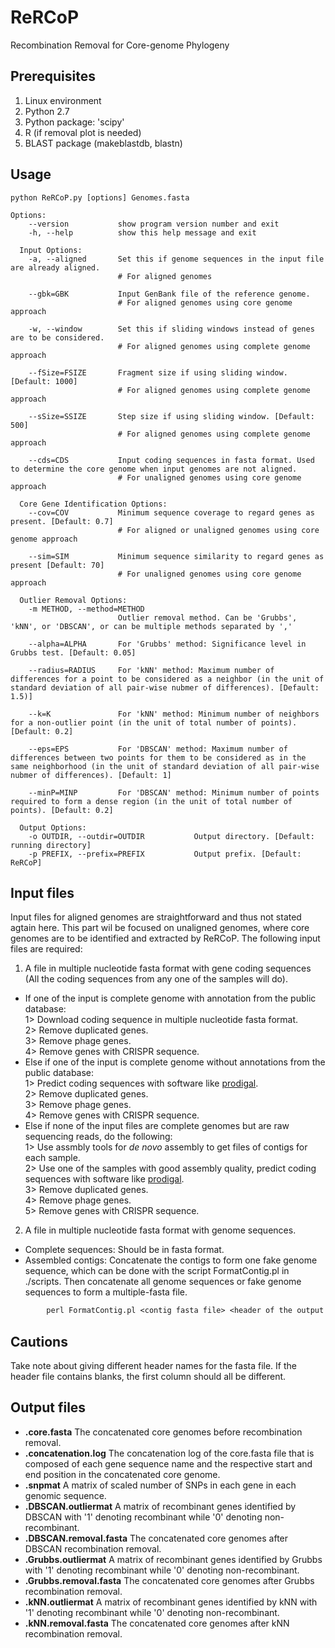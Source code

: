 ReRCoP
===
Recombination Removal for Core-genome Phylogeny


Prerequisites
---
1. Linux environment  
2. Python 2.7  
3. Python package: 'scipy'  
4. R (if removal plot is needed)  
5. BLAST package (makeblastdb, blastn)


Usage
---
```
python ReRCoP.py [options] Genomes.fasta

Options:
    --version           show program version number and exit
    -h, --help          show this help message and exit

  Input Options:
    -a, --aligned       Set this if genome sequences in the input file are already aligned.  
                        # For aligned genomes

    --gbk=GBK           Input GenBank file of the reference genome.  
                        # For aligned genomes using core genome approach

    -w, --window        Set this if sliding windows instead of genes are to be considered.  
                        # For aligned genomes using complete genome approach

    --fSize=FSIZE       Fragment size if using sliding window. [Default: 1000]  
                        # For aligned genomes using complete genome approach

    --sSize=SSIZE       Step size if using sliding window. [Default: 500]  
                        # For aligned genomes using complete genome approach

    --cds=CDS           Input coding sequences in fasta format. Used to determine the core genome when input genomes are not aligned.  
                        # For unaligned genomes using core genome approach

  Core Gene Identification Options:
    --cov=COV           Minimum sequence coverage to regard genes as present. [Default: 0.7]  
                        # For aligned or unaligned genomes using core genome approach

    --sim=SIM           Minimum sequence similarity to regard genes as present [Default: 70]  
                        # For unaligned genomes using core genome approach

  Outlier Removal Options:
    -m METHOD, --method=METHOD
                        Outlier removal method. Can be 'Grubbs', 'kNN', or 'DBSCAN', or can be multiple methods separated by ','

    --alpha=ALPHA       For 'Grubbs' method: Significance level in Grubbs test. [Default: 0.05]

    --radius=RADIUS     For 'kNN' method: Maximum number of differences for a point to be considered as a neighbor (in the unit of standard deviation of all pair-wise nubmer of differences). [Default: 1.5)]

    --k=K               For 'kNN' method: Minimum number of neighbors for a non-outlier point (in the unit of total number of points). [Default: 0.2]

    --eps=EPS           For 'DBSCAN' method: Maximum number of differences between two points for them to be considered as in the same neighborhood (in the unit of standard deviation of all pair-wise nubmer of differences). [Default: 1]

    --minP=MINP         For 'DBSCAN' method: Minimum number of points required to form a dense region (in the unit of total number of points). [Default: 0.2]

  Output Options:
    -o OUTDIR, --outdir=OUTDIR           Output directory. [Default: running directory]
    -p PREFIX, --prefix=PREFIX           Output prefix. [Default: ReRCoP]
```

Input files
---
Input files for aligned genomes are straightforward and thus not stated agtain here. This part wil be focused on unaligned genomes, where core genomes are to be identified and extracted by ReRCoP.
The following input files are required:
1. A file in multiple nucleotide fasta format with gene coding sequences (All the coding sequences from any one of the samples will do).  
  * If one of the input is complete genome with annotation from the public database:  
		1> Download coding sequence in multiple nucleotide fasta format.  
		2> Remove duplicated genes.  
		3> Remove phage genes.  
		4> Remove genes with CRISPR sequence.
 * Else if one of the input is complete genome without annotations from the public database:  
		1> Predict coding sequences with software like [prodigal](http://prodigal.ornl.gov/).  
		2> Remove duplicated genes.  
                3> Remove phage genes.  
                4> Remove genes with CRISPR sequence.
 * Else if none of the input files are complete genomes but are raw sequencing reads, do the following:  
		1> Use assmbly tools for _de novo_ assembly to get files of contigs for each sample.  
		2> Use one of the samples with good assembly quality, predict coding sequences with software like [prodigal](http://prodigal.ornl.gov/).  
		3> Remove duplicated genes.  
		4> Remove phage genes.  
		5> Remove genes with CRISPR sequence.  

2. A file in multiple nucleotide fasta format with genome sequences.
 * Complete sequences: Should be in fasta format.
 * Assembled contigs: Concatenate the contigs to form one fake genome sequence, which can be done with the script FormatContig.pl in ./scripts. Then concatenate all genome sequences or fake genome sequences to form a multiple-fasta file.
```perl
		perl FormatContig.pl <contig fasta file> <header of the output fasta file> <output fasta file>
```
  
Cautions
---
Take note about giving different header names for the fasta file. If the header file contains blanks, the first column should all be different.

Output files
---
* **.core.fasta** The concatenated core genomes before recombination removal.
* **.concatenation.log** The concatenation log of the core.fasta file that is composed of each gene sequence name and the respective start and end position in the concatenated core genome.
* **.snpmat** A matrix of scaled number of SNPs in each gene in each genomic sequence.
* **.DBSCAN.outliermat** A matrix of recombinant genes identified by DBSCAN with '1' denoting recombinant while '0' denoting non-recombinant.
* **.DBSCAN.removal.fasta** The concatenated core genomes after DBSCAN recombination removal.
* **.Grubbs.outliermat** A matrix of recombinant genes identified by Grubbs with '1' denoting recombinant while '0' denoting non-recombinant.
* **.Grubbs.removal.fasta** The concatenated core genomes after Grubbs recombination removal.
* **.kNN.outliermat** A matrix of recombinant genes identified by kNN with '1' denoting recombinant while '0' denoting non-recombinant.
* **.kNN.removal.fasta** The concatenated core genomes after kNN recombination removal.

